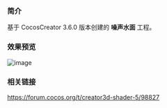 ### 简介
基于 CocosCreator 3.6.0 版本创建的 **噪声水面** 工程。

### 效果预览
![image](../../../gif/202206/2022061601.gif)

### 相关链接
https://forum.cocos.org/t/creator3d-shader-5/98827